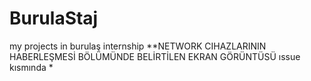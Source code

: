# BurulaStaj
my projects in burulaş internship
**NETWORK CIHAZLARININ HABERLEŞMESİ BÖLÜMÜNDE BELİRTİLEN EKRAN GÖRÜNTÜSÜ ıssue kısmında  *
